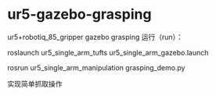 # ur5-gazebo-grasping
ur5+robotiq_85_gripper gazebo grasping
运行（run）：

roslaunch ur5_single_arm_tufts ur5_single_arm_gazebo.launch

rosrun ur5_single_arm_manipulation grasping_demo.py

实现简单抓取操作
